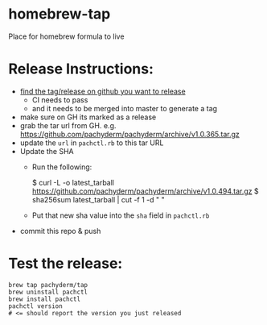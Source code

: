 # homebrew-tap
Place for homebrew formula to live


# Release Instructions:

- [find the tag/release on github you want to release](https://github.com/pachyderm/pachyderm/releases)
  - CI needs to pass
  - and it needs to be merged into master to generate a tag
- make sure on GH its marked as a release
- grab the tar url from GH. e.g. https://github.com/pachyderm/pachyderm/archive/v1.0.365.tar.gz
- update the `url` in `pachctl.rb` to this tar URL
- Update the SHA
  - Run the following:

    $ curl -L -o latest_tarball https://github.com/pachyderm/pachyderm/archive/v1.0.494.tar.gz
    $ sha256sum latest_tarball | cut -f 1 -d " "

  - Put that new sha value into the `sha` field in `pachctl.rb`
- commit this repo & push

# Test the release:

    brew tap pachyderm/tap
    brew uninstall pachctl
    brew install pachctl
    pachctl version
    # <= should report the version you just released
